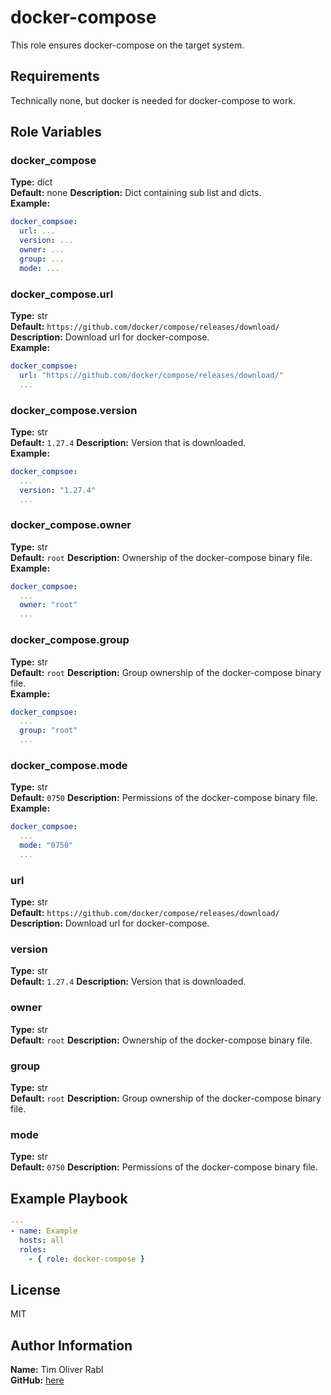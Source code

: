 docker-compose
=========

This role ensures docker-compose on the target system.

Requirements
------------

Technically none, but docker is needed for docker-compose to work.

Role Variables
--------------

### docker_compose

**Type:** dict  
**Default:** none
**Description:** Dict containing sub list and dicts.  
**Example:**  

```yaml
docker_compsoe:
  url: ...
  version: ...
  owner: ...
  group: ...
  mode: ...
```

### docker_compose.url

**Type:** str  
**Default:** `https://github.com/docker/compose/releases/download/`
**Description:** Download url for docker-compose.  
**Example:**  

```yaml
docker_compsoe:
  url: "https://github.com/docker/compose/releases/download/"
  ...
```

### docker_compose.version

**Type:** str  
**Default:** `1.27.4`
**Description:** Version that is downloaded.  
**Example:**  

```yaml
docker_compsoe:
  ...
  version: "1.27.4"
  ...
```

### docker_compose.owner

**Type:** str  
**Default:** `root`
**Description:** Ownership of the docker-compose binary file.  
**Example:**  

```yaml
docker_compsoe:
  ...
  owner: "root"
  ...
```

### docker_compose.group

**Type:** str  
**Default:** `root`
**Description:** Group ownership of the docker-compose binary file.  
**Example:**  

```yaml
docker_compsoe:
  ...
  group: "root"
  ...
```

### docker_compose.mode

**Type:** str  
**Default:** `0750`
**Description:** Permissions of the docker-compose binary file.  
**Example:**  

```yaml
docker_compsoe:
  ...
  mode: "0750"
  ...
```

### url

**Type:** str  
**Default:** `https://github.com/docker/compose/releases/download/`  
**Description:** Download url for docker-compose.  

### version

**Type:** str  
**Default:** `1.27.4`
**Description:** Version that is downloaded.  

### owner

**Type:** str  
**Default:** `root`
**Description:** Ownership of the docker-compose binary file.  

### group

**Type:** str  
**Default:** `root`
**Description:** Group ownership of the docker-compose binary file.  

### mode

**Type:** str  
**Default:** `0750`
**Description:** Permissions of the docker-compose binary file.  

Example Playbook
----------------
```yaml
---
- name: Example
  hosts: all
  roles: 
    - { role: docker-compose }
```

License
-------

MIT

Author Information
------------------

**Name:** Tim Oliver Rabl  
**GitHub:** [here](<https://github.com/timrabl>)
